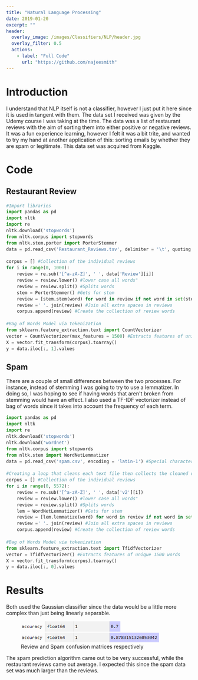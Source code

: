 ```yaml
---
title: "Natural Language Processing"
date: 2019-01-20
excerpt: ""
header:
  overlay_image: /images/Classifiers/NLP/header.jpg
  overlay_filter: 0.5
  actions:
    - label: "Full Code"
      url: "https://github.com/najeesmith"
---
```

# Introduction
I understand that NLP itself is not a classifier, however I just put it here since it is used in tangent with them.
The data set I received was given by the Udemy course I was taking at the time. The data was a list of restaurant reviews with the aim of sorting them into either positive or negative reviews. It was a fun experience learning, however I felt it was a bit trite, and wanted to try my hand at another application of this: sorting emails by whether they are spam or legitimate. This data set was acquired from Kaggle.

# Code

## Restaurant Review

```python
#Import libraries
import pandas as pd
import nltk
import re
nltk.download('stopwords')
from nltk.corpus import stopwords
from nltk.stem.porter import PorterStemmer
data = pd.read_csv('Restaurant_Reviews.tsv', delimiter = '\t', quoting = 3) #/t to show data is separated by tabs and quoting to ignore double quotes

corpus = [] #Collection of the individual reviews
for i in range(0, 1000):
    review = re.sub('[^a-zA-Z]', ' ', data['Review'][i])
    review = review.lower() #lower case all words"
    review = review.split() #Splits words
    stem = PorterStemmer() #Gets for stem
    review = [stem.stem(word) for word in review if not word in set(stopwords.words('english'))] #Ignores certain words that are common such as "this"
    review =' '. join(review) #Join all extra spaces in reviews
    corpus.append(review) #Create the collection of review words

#Bag of Words Model via tokenization
from sklearn.feature_extraction.text import CountVectorizer
vector = CountVectorizer(max_features = 1500) #Extracts features of unique 1500 words
X = vector.fit_transform(corpus).toarray()
y = data.iloc[:, 1].values
```

## Spam
There are a couple of small differences between the two processes. For instance, instead of stemming I was going to try to use a lemmatizer. In doing so, I was hoping to see if having words that aren't broken from stemming would have an effect. I also used a TF-IDF vectorizer instead of bag of words since it takes into account the frequency of each term.

```python
import pandas as pd
import nltk
import re
nltk.download('stopwords')
nltk.download('wordnet')
from nltk.corpus import stopwords
from nltk.stem import WordNetLemmatizer 
data = pd.read_csv('spam.csv', encoding = 'latin-1') #Special character readable

#Creating a loop that cleans each text file then collects the cleaned data
corpus = [] #Collection of the individual reviews
for i in range(0, 5572):
    review = re.sub('[^a-zA-Z]', ' ', data['v2'][i])
    review = review.lower() #lower case all words"
    review = review.split() #Splits words
    lem = WordNetLemmatizer() #Gets for stem
    review = [lem.lemmatize(word) for word in review if not word in set(stopwords.words('english'))] #Ignores certain words that are common such as "this"
    review =' '. join(review) #Join all extra spaces in reviews
    corpus.append(review) #Create the collection of review words

#Bag of Words Model via tokenization
from sklearn.feature_extraction.text import TfidfVectorizer
vector = TfidfVectorizer() #Extracts features of unique 1500 words
X = vector.fit_transform(corpus).toarray()
y = data.iloc[:, 0].values
```

# Results
Both used the Gaussian classifier since the data would be a little more complex than just being linearly separable.

<figure class="half">
<a href="images\Classifiers\NLP\accuracy_review.PNG"><img src="images\Classifiers\NLP\accuracy_review.PNG"></a>
<a href="images\Classifiers\NLP\accuracy_spam.PNG"><img src="images\Classifiers\NLP\accuracy_spam.PNG"></a>
    <figcaption>Review and Spam confusion matrices respectively</figcaption>
</figure>

The spam prediction algorithm came out to be very successful, while the restaurant reviews came out average. I expected this since the spam data set was much larger than the reviews.
